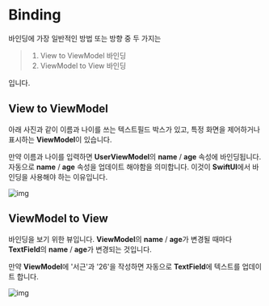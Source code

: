 # Binding

바인딩에 가장 일반적인 방법 또는 방향 중 두 가지는

> 1. View to ViewModel 바인딩
> 2. ViewModel to View 바인딩

입니다.



## View to ViewModel

아래 사진과 같이 이름과 나이를 쓰는 텍스트필드 박스가 있고, 특정 화면을 제어하거나 표시하는 **ViewModel**이 있습니다.

만약 이름과 나이를 입력하면 **UserViewModel**의 **name** / **age** 속성에 바인딩됩니다. 자동으로 **name** / **age** 속성을 업데이트 해야함을 의미합니다. 이것이 **SwiftUI**에서 바인딩을 사용해야 하는 이유입니다.

![img](https://blog.kakaocdn.net/dn/Xsrrw/btqW4hjwUpo/eH5v0nBM9rwFYPj5OaEIx1/img.png)



## ViewModel to View

바인딩을 보기 위한 뷰입니다. **ViewModel**의 **name** / **age**가 변경될 때마다 **TextField**의 **name** / **age**가 변경되는 것입니다.

만약 **ViewModel**에 '서근'과 '26'을 작성하면 자동으로 **TextField**에 텍스트를 업데이트 합니다.

![img](https://blog.kakaocdn.net/dn/xVXQx/btqWUpqm69z/E0BlSm3wvfPjpEc0ho97e0/img.png)

